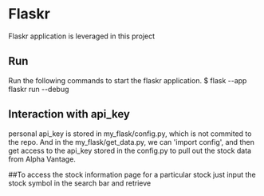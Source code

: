 # Flaskr
Flaskr application is leveraged in this project


## Run

Run the following commands to start the flaskr application.
$ flask --app flaskr run --debug


## Interaction with api_key
personal api_key is stored in my_flask/config.py, which is not commited to the repo.
And in the my_flask/get_data.py, we can 'import config', and then get access to the api_key stored in the config.py to pull out the stock data from Alpha Vantage.

##To access the stock information page for a particular stock
just input the stock symbol in the search bar and retrieve